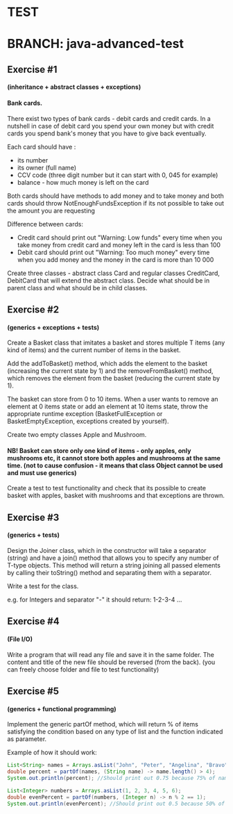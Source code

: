# TEST

# BRANCH: java-advanced-test

## Exercise #1

#### (inheritance + abstract classes + exceptions)

#### Bank cards.
There exist two types of bank cards - debit cards and credit cards. In a nutshell in case of debit card
you spend your own money but with credit cards you spend bank's money that you have to give back eventually.

Each card should have :
* its number
* its owner (full name)
* CCV code (three digit number but it can start with 0, 045 for example)
* balance - how much money is left on the card

Both cards should have methods to add money and to take money and both cards should throw NotEnoughFundsException
if its not possible to take out the amount you are requesting

Difference between cards:
* Credit card should print out "Warning: Low funds" every time when you take money from credit card and money left in the card is less than 100
* Debit card should print out "Warning: Too much money" every time when you add money and the money in the card is more than 10 000

Create three classes - abstract class Card and regular classes CreditCard, DebitCard that will extend the abstract class.
Decide what should be in parent class and what should be in child classes.

## Exercise #2

#### (generics + exceptions + tests)

Create a Basket<T> class that imitates a basket and stores multiple T items (any kind of items) and the current number of items in the basket.

Add the addToBasket() method, which adds the element to the basket (increasing the current state by 1) and the removeFromBasket() method, which removes the element from the basket (reducing the current state by 1).

The basket can store from 0 to 10 items. When a user wants to remove an element at 0 items state or add an element at 10 items state, throw the appropriate runtime exception (BasketFullException or BasketEmptyException, exceptions created by yourself).

Create two empty classes Apple and Mushroom.

#### NB! Basket can store only one kind of items - only apples, only mushrooms etc, it cannot store both apples and mushrooms at the same time. (not to cause confusion - it means that class Object cannot be used and must use generics)

Create a test to test functionality and check that its possible to create basket with apples, basket with mushrooms and that exceptions are thrown.

## Exercise #3
#### (generics + tests)

Design the Joiner<T> class, which in the constructor will take a separator (string) and have a join() method that allows you to specify any number of T-type objects. This method will return a string joining all passed elements by calling their toString() method and separating them with a separator.

Write a test for the class.

e.g. for Integers and separator "-" it should return: 1-2-3-4 ...

## Exercise #4
#### (File I/O)
Write a program that will read any file and save it in the same folder. The content and title of the new file should be reversed (from the back).
(you can freely choose folder and file to test functionality)

## Exercise #5
#### (generics + functional programming)
Implement the generic partOf method, which will return % of items satisfying the condition based on any type of list and the function indicated as parameter.

Example of how it should work:
```java
List<String> names = Arrays.asList("John", "Peter", "Angelina", "Bravo");
double percent = partOf(names, (String name) -> name.length() > 4);
System.out.println(percent); //Should print out 0.75 because 75% of names are longer than 4 letters

List<Integer> numbers = Arrays.asList(1, 2, 3, 4, 5, 6);
double evenPercent = partOf(numbers, (Integer n) -> n % 2 == 1);
System.out.println(evenPercent); //Should print out 0.5 because 50% of numbers are even
```